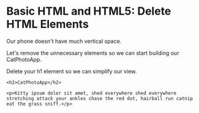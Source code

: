 # Basic HTML and HTML5: Delete HTML Elements
Our phone doesn't have much vertical space.

Let's remove the unnecessary elements so we can start building our CatPhotoApp.


Delete your h1 element so we can simplify our view.

```
<h2>CatPhotoApp</h2>

<p>Kitty ipsum dolor sit amet, shed everywhere shed everywhere stretching attack your ankles chase the red dot, hairball run catnip eat the grass sniff.</p>
```